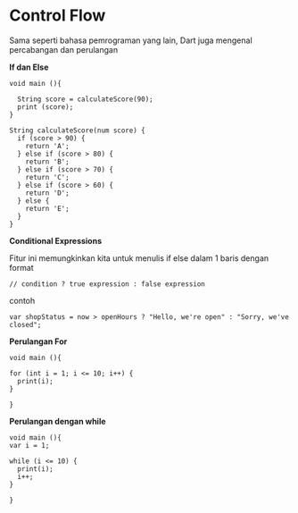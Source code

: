 # Control Flow

Sama seperti bahasa pemrograman yang lain, Dart juga mengenal percabangan dan perulangan

**If dan Else**

```text
void main (){

  String score = calculateScore(90);
  print (score);
} 

String calculateScore(num score) {
  if (score > 90) {
    return 'A';
  } else if (score > 80) {
    return 'B';
  } else if (score > 70) {
    return 'C';
  } else if (score > 60) {
    return 'D';
  } else {
    return 'E';
  }
}
```

**Conditional Expressions**

Fitur ini memungkinkan kita untuk menulis if else dalam 1 baris dengan format

```text
// condition ? true expression : false expression
```

contoh

```text
var shopStatus = now > openHours ? "Hello, we're open" : "Sorry, we've closed";
```

**Perulangan For**

```text
void main (){

for (int i = 1; i <= 10; i++) {
  print(i);
}
  
} 
```

**Perulangan dengan while**

```text
void main (){
var i = 1;
 
while (i <= 10) {
  print(i);
  i++;
}
  
}
```

